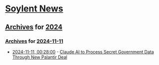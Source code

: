 # [Soylent News](../../../README.md)

## [Archives](../../index.md) for [2024](../index.md)

### [Archives](../../index.md) for [2024-11-11](index.md)

* [2024-11-11, 00:28:00](https://soylentnews.org/article.pl?sid=24/11/09/0617229&from=rss) - [Claude AI to Process Secret Government Data Through New Palantir Deal](https://soylentnews.org/article.pl?sid=24/11/09/0617229&from=rss)
